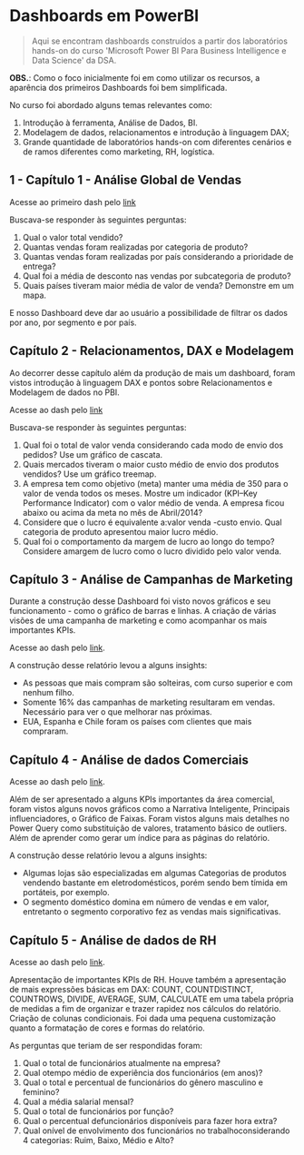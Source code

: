 # Dashboards em PowerBI

> Aqui se encontram dashboards construídos a partir dos laboratórios hands-on do curso 'Microsoft Power BI Para Business Intelligence e Data Science' da DSA.

**OBS.**: Como o foco inicialmente foi em como utilizar os recursos, a aparência dos primeiros Dashboards foi bem simplificada.

No curso foi abordado alguns temas relevantes como:
1. Introdução à ferramenta, Análise de Dados, BI.
2. Modelagem de dados, relacionamentos e introdução à linguagem DAX;
3. Grande quantidade de laboratórios hands-on com diferentes cenários e de ramos diferentes como marketing, RH, logística.

## 1 - Capítulo 1 - Análise Global de Vendas
Acesse ao primeiro dash pelo [link](https://app.powerbi.com/groups/me/reports/20fe30d6-f64b-42ff-9775-709895ec6e38?ctid=88b64181-d94d-4e8d-a63e-22d87ee941dc&pbi_source=linkShare)

Buscava-se responder às seguintes perguntas:
1. Qual o valor total vendido?
2. Quantas vendas foram realizadas por categoria de produto?
3. Quantas vendas foram realizadas por país considerando a prioridade de entrega?
4. Qual foi a média de desconto nas vendas por subcategoria de produto?
5. Quais países tiveram maior média de valor de venda? Demonstre em um mapa.

E nosso Dashboard deve dar ao usuário a possibilidade de filtrar os dados por ano, por segmento e por país.

## Capítulo 2 - Relacionamentos, DAX e Modelagem
Ao decorrer desse capítulo além da produção de mais um dashboard, foram vistos introdução à linguagem DAX e pontos sobre Relacionamentos e Modelagem de dados no PBI.

Acesse ao dash pelo [link](https://app.powerbi.com/links/RNWDv-4JjV?ctid=88b64181-d94d-4e8d-a63e-22d87ee941dc&pbi_source=linkShare)

Buscava-se responder às seguintes perguntas:
1. Qual foi o total de valor venda considerando cada modo de envio dos pedidos? Use um gráfico de cascata.
2. Quais mercados tiveram o maior custo médio de envio dos produtos vendidos? Use um gráfico treemap.
3. A empresa tem como objetivo (meta) manter uma média de 350 para o valor de venda todos os meses. Mostre um indicador (KPI–Key Performance Indicator) com o valor médio de venda. A empresa ficou abaixo ou acima da meta no mês de Abril/2014?
4. Considere que o lucro é equivalente a:valor venda -custo envio. Qual categoria de produto apresentou maior lucro médio.
5. Qual foi o comportamento da margem de lucro ao longo do tempo? Considere amargem de lucro como o lucro dividido pelo valor venda.

## Capítulo 3 - Análise de Campanhas de Marketing
Durante a construção desse Dashboard foi visto novos gráficos e seu funcionamento - como o gráfico de barras e linhas. A criação de várias visões de uma campanha de marketing e como acompanhar os mais importantes KPIs.

Acesse ao dash pelo [link](https://app.powerbi.com/links/bKIAMl36Gm?ctid=88b64181-d94d-4e8d-a63e-22d87ee941dc&pbi_source=linkShare&bookmarkGuid=a7ae0dfd-ce9a-4436-a20f-2006a9ba916f).

A construção desse relatório levou a alguns insights:
* As pessoas que mais compram são solteiras, com curso superior e com nenhum filho.
* Somente 16% das campanhas de marketing resultaram em vendas. Necessário para ver o que melhorar nas próximas.
* EUA, Espanha e Chile foram os países com clientes que mais compraram.

## Capítulo 4 - Análise de dados Comerciais

Acesse ao dash pelo [link](https://app.powerbi.com/links/Ku5LnKm1Yj?ctid=88b64181-d94d-4e8d-a63e-22d87ee941dc&pbi_source=linkShare&bookmarkGuid=72e1883d-3b8e-494a-afc0-806018d97591).

Além de ser apresentado a alguns KPIs importantes da área comercial, foram vistos alguns novos gráficos como a Narrativa Inteligente, Principais influenciadores, 
o Gráfico de Faixas. Foram vistos alguns mais detalhes no Power Query como substituição de valores, tratamento básico de outliers.
Além de aprender como gerar um índice para as páginas do relatório.

A construção desse relatório levou a alguns insights:
* Algumas lojas são especializadas em algumas Categorias de produtos vendendo bastante em eletrodomésticos, porém sendo bem tímida em portáteis, por exemplo.
* O segmento doméstico domina em número de vendas e em valor, entretanto o segmento corporativo fez as vendas mais significativas.



## Capítulo 5 - Análise de dados de RH

Acesse ao dash pelo [link](https://app.powerbi.com/links/jbV9qulHvU?ctid=88b64181-d94d-4e8d-a63e-22d87ee941dc&pbi_source=linkShare).

Apresentação de importantes KPIs de RH.
Houve também a apresentação de mais expressões básicas em DAX: COUNT, COUNTDISTINCT, COUNTROWS, DIVIDE, AVERAGE, SUM, CALCULATE em uma tabela própria de medidas a fim de organizar e trazer rapidez nos cálculos do relatório.
Criação de colunas condicionais.
Foi dada uma pequena customização quanto a formatação de cores e formas do relatório.

As perguntas que teriam de ser respondidas foram:
1. Qual o total de funcionários atualmente na empresa?
2. Qual otempo médio de experiência dos funcionários (em anos)?
3. Qual o total e percentual de funcionários do gênero masculino e feminino?
4. Qual a média salarial mensal?
5. Qual o total de funcionários por função?
6. Qual o percentual defuncionários disponíveis para fazer hora extra?
7. Qual onível de envolvimento dos funcionários no trabalhoconsiderando 4 categorias: Ruim, Baixo, Médio e Alto?

